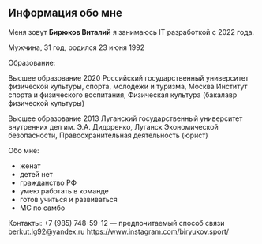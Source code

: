 ## Информация обо мне
Меня зовут **Бирюков Виталий** я занимаюсь IT разработкой с 2022 года.


Мужчина, 31 год, родился 23 июня 1992

Образование:


Высшее образование
2020
Российский государственный университет физической культуры, спорта, молодежи и туризма, Москва
Институт спорта и физического воспитания, Физическая культура (бакалавр физической культуры)


Высшее образование
2013
Луганский государственный университет внутренних дел им. Э.А. Дидоренко, Луганск
Экономической безопасности, Правоохранительная деятельность (юрист)

Обо мне:
- женат
- детей нет
- гражданство РФ
- умею работать в команде
- готов учиться и развиваться
- МС по самбо


Контакты:
 +7 (985) 748-59-12 — предпочитаемый способ связи
berkut.lg92@yandex.ru
https://www.instagram.com/biryukov.sport/
